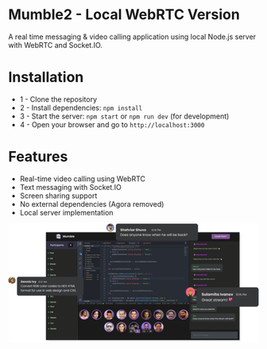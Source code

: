 # Mumble2 - Local WebRTC Version
A real time messaging & video calling application using local Node.js server with WebRTC and Socket.IO.

# Installation
* 1 - Clone the repository
* 2 - Install dependencies: `npm install`
* 3 - Start the server: `npm start` or `npm run dev` (for development)
* 4 - Open your browser and go to `http://localhost:3000`

# Features
- Real-time video calling using WebRTC
- Text messaging with Socket.IO
- Screen sharing support
- No external dependencies (Agora removed)
- Local server implementation


<img src="./images/preview.png">  
